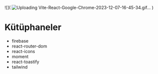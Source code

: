 ![]( ![Uploading Vite-React-Google-Chrome-2023-12-07-16-45-34.gif…]()
)

# Kütüphaneler

- firebase
- react-router-dom
- react-icons
- moment
- react-toastify
- tailwind
